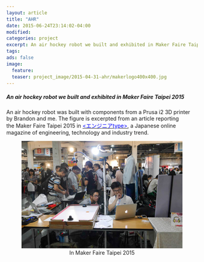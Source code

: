 ```yaml
---
layout: article
title: "AHR"
date: 2015-06-24T23:14:02-04:00
modified:
categories: project
excerpt: An air hockey robot we built and exhibited in Maker Faire Taipei 2015.
tags:
ads: false
image:
  feature:
  teaser: project_image/2015-04-31-ahr/makerlogo400x400.jpg
---
```

##### An air hockey robot we built and exhibited in Maker Faire Taipei 2015
An air hockey robot was built with components from a Prusa i2 3D printer by Brandon and me. The figure is excerpted from an article reporting the Maker Faire Taipei 2015 in <a href="http://engineer.typemag.jp/article/tks-13"><font color="blue">&lt;エンジニアtype&gt;</font></a>, a Japanese online magazine of engineering, technology and industry trend.

<figure align="middle">
	<img src="/images/project_image/2015-04-31-ahr/makerfiare.jpg">
	<figcaption>In Maker Faire Taipei 2015</figcaption>
</figure>
